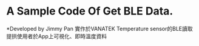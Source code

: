 # A Sample Code Of Get BLE Data.

*Developed by Jimmy Pan
實作於VANATEK Temperature sensor的BLE讀取
提拱使用者於App上可視化、即時溫度資料
